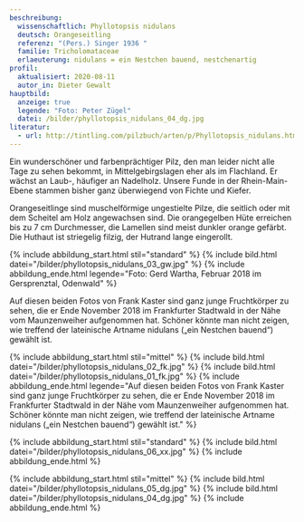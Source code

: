 ```yaml
---
beschreibung:
  wissenschaftlich: Phyllotopsis nidulans
  deutsch: Orangeseitling
  referenz: "(Pers.) Singer 1936 "
  familie: Tricholomataceae
  erlaeuterung: nidulans = ein Nestchen bauend, nestchenartig
profil:
  aktualisiert: 2020-08-11
  autor_in: Dieter Gewalt
hauptbild:
  anzeige: true
  legende: "Foto: Peter Zügel"
  datei: /bilder/phyllotopsis_nidulans_04_dg.jpg
literatur:
  - url: http://tintling.com/pilzbuch/arten/p/Phyllotopsis_nidulans.html
---
```

Ein wunderschöner und farbenprächtiger Pilz, den man leider nicht alle Tage zu sehen bekommt, in Mittelgebirgslagen eher als im Flachland. Er wächst an Laub-, häufiger an Nadelholz. Unsere Funde in der Rhein-Main-Ebene stammen bisher ganz überwiegend von Fichte und Kiefer.

Orangeseitlinge sind muschelförmige ungestielte Pilze, die seitlich oder mit dem Scheitel am Holz angewachsen sind. Die orangegelben Hüte erreichen bis zu 7 cm Durchmesser, die Lamellen sind meist dunkler orange gefärbt. Die Huthaut ist striegelig filzig, der Hutrand lange eingerollt.

{% include abbildung_start.html stil="standard" %}
{% include bild.html datei="/bilder/phyllotopsis_nidulans_03_gw.jpg" %}
{% include abbildung_ende.html legende="Foto: Gerd Wartha, Februar 2018 im Gersprenztal, Odenwald" %}

Auf diesen beiden Fotos von Frank Kaster sind ganz junge Fruchtkörper zu sehen, die er Ende November 2018 im Frankfurter Stadtwald in der Nähe vom Maunzenweiher aufgenommen hat. Schöner könnte man nicht zeigen, wie treffend der lateinische Artname nidulans („ein Nestchen bauend“) gewählt ist.

{% include abbildung_start.html stil="mittel" %}
{% include bild.html datei="/bilder/phyllotopsis_nidulans_02_fk.jpg" %}
{% include bild.html datei="/bilder/phyllotopsis_nidulans_01_fk.jpg" %}
{% include abbildung_ende.html legende="Auf diesen beiden Fotos von Frank Kaster sind ganz junge Fruchtkörper zu sehen, die er Ende November 2018 im Frankfurter Stadtwald in der Nähe vom Maunzenweiher aufgenommen hat. Schöner könnte man nicht zeigen, wie treffend der lateinische Artname nidulans („ein Nestchen bauend“) gewählt ist." %}

{% include abbildung_start.html stil="standard" %}
{% include bild.html datei="/bilder/phyllotopsis_nidulans_06_xx.jpg" %}
{% include abbildung_ende.html %}

{% include abbildung_start.html stil="mittel" %}
{% include bild.html datei="/bilder/phyllotopsis_nidulans_05_dg.jpg" %}
{% include bild.html datei="/bilder/phyllotopsis_nidulans_04_dg.jpg" %}
{% include abbildung_ende.html %}